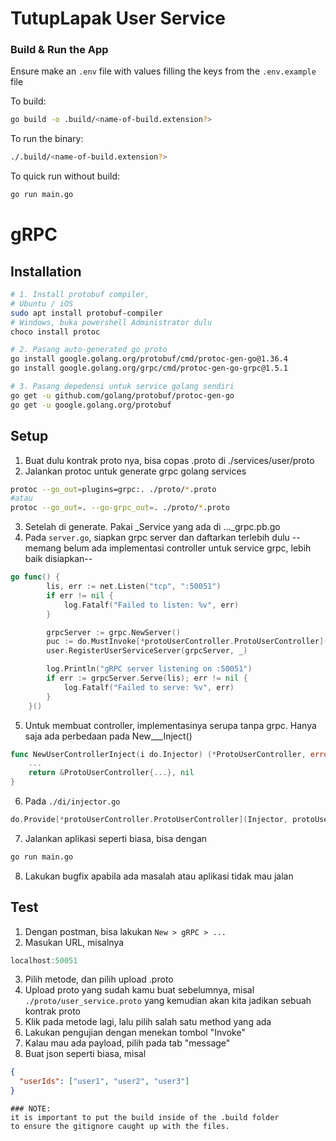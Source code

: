 # TutupLapak User Service

### Build & Run the App
Ensure make an `.env` file with values filling the keys from the `.env.example` file

To build:
```bash
go build -o .build/<name-of-build.extension?>
```

To run the binary:
```bash
./.build/<name-of-build.extension?>
```

To quick run without build:
```bash
go run main.go
```

# gRPC
## Installation
```bash
# 1. Install protobuf compiler, 
# Ubuntu / iOS
sudo apt install protobuf-compiler
# Windows, buka powershell Administrator dulu
choco install protoc

# 2. Pasang auto-generated go proto
go install google.golang.org/protobuf/cmd/protoc-gen-go@1.36.4
go install google.golang.org/grpc/cmd/protoc-gen-go-grpc@1.5.1

# 3. Pasang depedensi untuk service golang sendiri
go get -u github.com/golang/protobuf/protoc-gen-go
go get -u google.golang.org/protobuf

```
## Setup
1. Buat dulu kontrak proto nya, bisa copas .proto di ./services/user/proto
2. Jalankan protoc untuk generate grpc golang services
```bash
protoc --go_out=plugins=grpc:. ./proto/*.proto
#atau
protoc --go_out=. --go-grpc_out=. ./proto/*.proto
```
3. Setelah di generate. Pakai _Service yang ada di ..._grpc.pb.go
4. Pada `server.go`, siapkan grpc server dan daftarkan terlebih dulu --memang belum ada implementasi controller untuk service grpc, lebih baik disiapkan--
```go
go func() {
		lis, err := net.Listen("tcp", ":50051")
		if err != nil {
			log.Fatalf("Failed to listen: %v", err)
		}

		grpcServer := grpc.NewServer()
		puc := do.MustInvoke[*protoUserController.ProtoUserController](di.Injector)
		user.RegisterUserServiceServer(grpcServer, _)

		log.Println("gRPC server listening on :50051")
		if err := grpcServer.Serve(lis); err != nil {
			log.Fatalf("Failed to serve: %v", err)
		}
	}()
```
5. Untuk membuat controller, implementasinya serupa tanpa grpc. Hanya saja ada perbedaan pada New___Inject()
```go
func NewUserControllerInject(i do.Injector) (*ProtoUserController, error) {
    ...
    return &ProtoUserController{...}, nil
}
```
6. Pada `./di/injector.go`
```go
do.Provide[*protoUserController.ProtoUserController](Injector, protoUserController.NewUserControllerInject)
```
7. Jalankan aplikasi seperti biasa, bisa dengan 
```bash
go run main.go
```
8. Lakukan bugfix apabila ada masalah atau aplikasi tidak mau jalan

## Test
1. Dengan postman, bisa lakukan `New > gRPC > ...`
2. Masukan URL, misalnya
```go
localhost:50051
```
3. Pilih metode, dan pilih upload .proto
4. Upload proto yang sudah kamu buat sebelumnya, misal `./proto/user_service.proto` yang kemudian akan kita jadikan sebuah kontrak proto
5. Klik pada metode lagi, lalu pilih salah satu method yang ada
6. Lakukan pengujian dengan menekan tombol "Invoke"
7. Kalau mau ada payload, pilih pada tab "message"
8. Buat json seperti biasa, misal
```json
{
  "userIds": ["user1", "user2", "user3"]
}
```

```
### NOTE: 
it is important to put the build inside of the .build folder
to ensure the gitignore caught up with the files.
